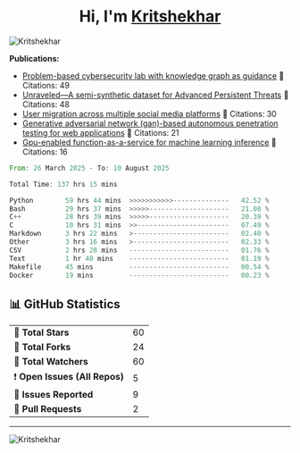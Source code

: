 
<h1 align="center">Hi, I'm <a href="https://Kritshekhar.github.io/Me.io/" target="blank">
Kritshekhar</a></h1>

<!--
**Kritshekhar/Kritshekhar** is a ✨ _special_ ✨ repository because its `README.md` (this file) appears on your GitHub profile.

Here are some ideas to get you started:

- 🔭 I’m currently working on ...
- 🌱 I’m currently learning ...
- 👯 I’m looking to collaborate on ...
- 🤔 I’m looking for help with ...
- 💬 Ask me about ...
- 📫 How to reach me: ...
- 😄 Pronouns: ...
- ⚡ Fun fact: ...
-->
<p align="left"> <img src="https://komarev.com/ghpvc/?username=Kritshekhar&label=Profile%20views&color=0e75b6&style=flat" alt="Kritshekhar" /> </p>

<!-- PUBLICATION START -->
**Publications:**
- [Problem-based cybersecurity lab with knowledge graph as guidance](#) 📄 Citations: 49
- [Unraveled—A semi-synthetic dataset for Advanced Persistent Threats](#) 📄 Citations: 48
- [User migration across multiple social media platforms](#) 📄 Citations: 30
- [Generative adversarial network (gan)-based autonomous penetration testing for web applications](#) 📄 Citations: 21
- [Gpu-enabled function-as-a-service for machine learning inference](#) 📄 Citations: 16

<!-- PUBLICATION END -->



<!--START_SECTION:waka-->

```rust
From: 26 March 2025 - To: 10 August 2025

Total Time: 137 hrs 15 mins

Python        59 hrs 44 mins  >>>>>>>>>>>--------------   42.52 %
Bash          29 hrs 37 mins  >>>>>--------------------   21.08 %
C++           28 hrs 39 mins  >>>>>--------------------   20.39 %
C             10 hrs 31 mins  >>-----------------------   07.49 %
Markdown      3 hrs 22 mins   >------------------------   02.40 %
Other         3 hrs 16 mins   >------------------------   02.33 %
CSV           2 hrs 28 mins   -------------------------   01.76 %
Text          1 hr 40 mins    -------------------------   01.19 %
Makefile      45 mins         -------------------------   00.54 %
Docker        19 mins         -------------------------   00.23 %
```

<!--END_SECTION:waka-->



<!-- GITHUB STATS START -->
<h2>📊 GitHub Statistics</h2>
<table>
  <tr><td>🌟 <strong>Total Stars</strong></td><td>60</td></tr>
  <tr><td>🍴 <strong>Total Forks</strong></td><td>24</td></tr>
  <tr><td>👀 <strong>Total Watchers</strong></td><td>60</td></tr>
  <tr><td>❗ <strong>Open Issues (All Repos)</strong></td><td>5</td></tr>
  <tr><td>📝 <strong>Issues Reported</strong></td><td>9</td></tr>
  <tr><td>🔄 <strong>Pull Requests</strong></td><td>2</td></tr>
</table>

<hr/>
<!-- GITHUB STATS END -->

<p><img align="left" src="https://github-readme-stats.vercel.app/api/top-langs?username=Kritshekhar&show_icons=true&locale=en&layout=compact" alt="Kritshekhar" /></p>
